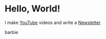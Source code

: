 # Hello, World!

I make [YouTube](https://youtube.com/@fabianfrankwerner) videos and write a [Newsletter](https://fabianfrankwerner.com/newsletter)

barbie
